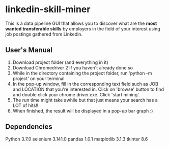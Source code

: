 # linkedin-skill-miner
This is a data pipeline GUI that allows you to discover what are the **most wanted transferable skills** by employers in the field of your interest using job postings gathered from Linkedin.

## User's Manual
1. Download project folder (and everything in it)
2. Download Chromedriver 2 if you haven't already done so
3. While in the directory containing the project folder, run 'python -m project' on your terminal
4. In the pop-up window, fill in the corresponding text field such as JOB and LOCATION that you're interested in. Click on 'browse' button to find and double click your chrome driver.exe. Click 'start mining'.
5. The run time might take awhile but that just means your search has a LOT of hits!!
6. When finished, the result will be displayed in a pop-up bar graph :)

## Dependencies
Python 3.7.0
selenium 3.141.0
pandas 1.0.1
matplotlib 3.1.3
tkinter 8.6




